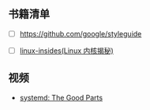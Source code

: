 ## 书籍清单
- [ ] https://github.com/google/styleguide
- [ ] [linux-insides(Linux 内核揭秘)](https://github.com/0xAX/linux-insides/blob/master/SUMMARY.md) 


## 视频
- [systemd: The Good Parts](https://www.hashicorp.com/resources/systemd-the-good-parts)
